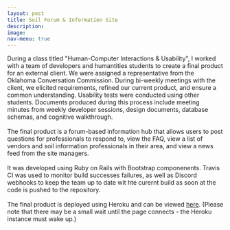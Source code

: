 ```yaml
---
layout: post
title: Soil Forum & Information Site 
description: 
image: 
nav-menu: true
---
```


During a class titled "Human-Computer Interactions & Usability", I worked with a team of developers and humantities students to create a final product for an external client. We were assigned a representative from the Oklahoma Conversation Commission. During bi-weekly meetings with the client, we elicited requirements, refined our current product, and ensure a common understanding. Usability tests were conducted using other students. Documents produced during this process include meeting minutes from weekly developer sessions, design documents, database schemas, and cognitive walkthrough. 
<br><br>
The final product is a forum-based information hub that allows users to post questions for professionals to respond to, view the FAQ, view a list of vendors and soil information professionals in their area, and view a news feed from the site managers. 
<br><br>
It was developed using Ruby on Rails with Bootstrap componenents. Travis CI was used to monitor build successes failures, as well as Discord webhooks to keep the team up to date wit hte curernt build as soon at the code is pushed to the repository. 
<br><br>
The final product is deployed using Heroku and can be viewed <a href ="https://team-6-soil.herokuapp.com/">here</a>. (Please note that there may be a small wait until the page connects - the Heroku instance must wake up.)
